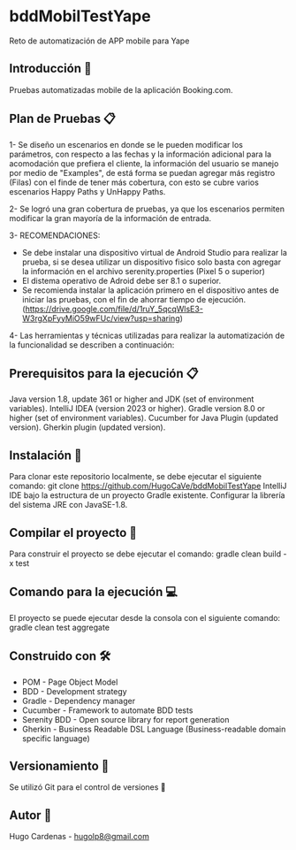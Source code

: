 # bddMobilTestYape
Reto de automatización de APP mobile para Yape

## Introducción 🚀

Pruebas automatizadas mobile de la aplicación Booking.com.

## Plan de Pruebas 📋
1- Se diseño un escenarios en donde se le pueden modificar los parámetros, con respecto a las fechas y la información adicional para la acomodación que prefiera el cliente, la información del usuario se manejo por medio de "Examples", de está forma se puedan agregar más registro (Filas) 
con el finde de tener más cobertura, con esto se cubre varios escenarios Happy Paths y UnHappy Paths.

2- Se logró una gran cobertura de pruebas, ya que los escenarios permiten modificar la gran mayoría de la información de entrada.

3- RECOMENDACIONES:
  - Se debe instalar una dispositivo virtual de Android Studio para realizar la prueba, si se desea utilizar un dispositivo fisico solo basta con agregar la información en el archivo serenity.properties (Pixel 5 o superior)
  - El distema operativo de Adroid debe ser 8.1 o superior.
  - Se recomienda instalar la aplicación primero en el dispositivo antes de iniciar las pruebas, con el fin de ahorrar tiempo de ejecución. (https://drive.google.com/file/d/1ruY_5qcqWlsE3-W3rgXpFyyMiO59wFUc/view?usp=sharing)

4- Las herramientas y técnicas utilizadas para realizar la automatización de la funcionalidad se describen a continuación:

## Prerequisitos para la ejecución 📋

Java version 1.8, update 361 or higher and JDK (set of environment variables).
IntelliJ IDEA (version 2023 or higher).
Gradle version 8.0 or higher (set of environment variables).
Cucumber for Java Plugin (updated version).
Gherkin plugin (updated version).

## Instalación 🔧

Para clonar este repositorio localmente, se debe ejecutar el siguiente comando: git clone https://github.com/HugoCaVe/bddMobilTestYape
IntelliJ IDE bajo la estructura de un proyecto Gradle existente.
Configurar la librería del sistema JRE con JavaSE-1.8.

## Compilar el proyecto 🔨

Para construir el proyecto se debe ejecutar el comando: gradle clean build -x test

## Comando para la ejecución 💻

El proyecto se puede ejecutar desde la consola con el siguiente comando: gradle clean test aggregate

## Construido con 🛠

- POM - Page Object Model
- BDD - Development strategy
- Gradle - Dependency manager
- Cucumber - Framework to automate BDD tests
- Serenity BDD - Open source library for report generation
- Gherkin - Business Readable DSL Language (Business-readable domain specific language)

## Versionamiento 📌

Se utilizó Git para el control de versiones 🔀

## Autor 👨

Hugo Cardenas - hugolp8@gmail.com

